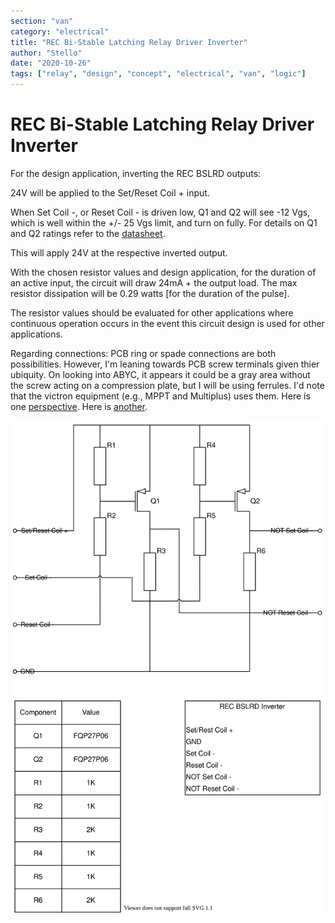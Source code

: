 ```yaml
---
section: "van"
category: "electrical"
title: "REC Bi-Stable Latching Relay Driver Inverter"
author: "Stello"
date: "2020-10-26"
tags: ["relay", "design", "concept", "electrical", "van", "logic"]
---
```



# REC Bi-Stable Latching Relay Driver Inverter

For the design application, inverting the REC BSLRD outputs: 

24V will be applied to the Set/Reset Coil + input.

When Set Coil -, or Reset Coil - is driven low, Q1 and Q2 will see -12 Vgs, which is well within the +/- 25 Vgs limit, and turn on fully.  For details on Q1 and Q2 ratings refer to the [datasheet](https://cdn-shop.adafruit.com/datasheets/1794datasheet.pdf). 

This will apply 24V at the respective inverted output.

With the chosen resistor values and design application, for the duration of an active input, the circuit will draw 24mA + the output load.  The max resistor dissipation will be 0.29 watts [for the duration of the pulse].

The resistor values should be evaluated for other applications where continuous operation occurs in the event this circuit design is used for other applications.

Regarding connections:  PCB ring or spade connections are both possibilities.  However, I'm leaning towards PCB screw terminals given thier ubiquity.  On looking into ABYC, it appears it could be a gray area without the screw acting on a compression plate, but I will be using ferrules.  I'd note that the victron equipment (e.g., MPPT and Multiplus) uses them.  Here is one [perspective](https://www.proboat.com/2016/09/terminal-connector-compliance/).  Here is [another](https://www.practical-sailor.com/marine-electronics/out-out-brief-wiring-terminals).

![RBSLRD Inverter](rbslrd_inverter.svg)